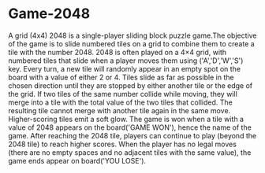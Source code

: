 # Game-2048
A grid (4x4)
2048 is a single-player sliding block puzzle game.The objective of the game is to slide numbered tiles on a grid to combine them to create a tile with the number 2048.
2048 is often played on a 4×4 grid, with numbered tiles that slide when a player moves them using ('A','D','W','S') key.
Every turn, a new tile will randomly appear in an empty spot on the board with a value of either 2 or 4.
Tiles slide as far as possible in the chosen direction until they are stopped by either another tile or the edge of the grid. If two tiles of the same number collide while moving, they will merge into a tile with the total value of the two tiles that collided.
The resulting tile cannot merge with another tile again in the same move. Higher-scoring tiles emit a soft glow.
The game is won when a tile with a value of 2048 appears on the board('GAME WON'), hence the name of the game. After reaching the 2048 tile, players can continue to play (beyond the 2048 tile) to reach higher scores. When the player has no legal moves (there are no empty spaces and no adjacent tiles with the same value), the game ends appear on board('YOU LOSE').
